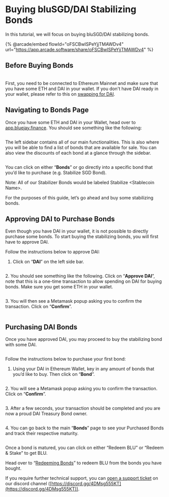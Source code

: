 # Buying bluSGD/DAI Stabilizing Bonds

In this tutorial, we will focus on buying bluSGD/DAI stabilizing bonds.



{% @arcade/embed flowId="oFSCBwISPeYjjTMAWDv4" url="https://app.arcade.software/share/oFSCBwISPeYjjTMAWDv4" %}



## Before Buying Bonds

\
First, you need to be connected to Ethereum Mainnet and make sure that you have some ETH and DAI in your wallet. If you don't have DAI ready in your wallet, please refer to this on [swapping for DAI](broken-reference).

## Navigating to Bonds Page

Once you have some ETH and DAI in your Wallet, head over to [app.bluejay.finance](https://app.bluejay.finance). You should see something like the following:

<figure><img src="../../.gitbook/assets/SCR-20221025-el0.png" alt=""><figcaption></figcaption></figure>

The left sidebar contains all of our main functionalities. This is also where you will be able to find a list of bonds that are available for sale. You can also view the discounts of each bond at a glance through the sidebar.

<figure><img src="../../.gitbook/assets/SCR-20221025-emk.png" alt=""><figcaption></figcaption></figure>

You can click on either “**Bonds**” or go directly into a specific bond that you’d like to purchase (e.g. Stabilize SGD Bond).

Note: All of our Stabilizer Bonds would be labeled Stabilize \<Stablecoin Name>.

For the purposes of this guide, let’s go ahead and buy some stabilizing bonds.

## Approving DAI to Purchase Bonds

Even though you have DAI in your wallet, it is not possible to directly purchase some bonds. To start buying the stabilizing bonds, you will first have to approve DAI.

Follow the instructions below to approve DAI:

1. Click on “**DAI**” on the left side bar.

<figure><img src="../../.gitbook/assets/SCR-20221109-guv.png" alt=""><figcaption></figcaption></figure>

2\. You should see something like the following. Click on “**Approve DAI**”, note that this is a one-time transaction to allow spending on DAI for buying bonds. Make sure you get some ETH in your wallet.

<figure><img src="../../.gitbook/assets/SCR-20221109-gw6.png" alt=""><figcaption></figcaption></figure>



3\. You will then see a Metamask popup asking you to confirm the transaction. Click on “**Confirm**”.

<figure><img src="../../.gitbook/assets/ApproveDAIstabilizebonds.png" alt=""><figcaption></figcaption></figure>

## Purchasing DAI Bonds



Once you have approved DAI, you may proceed to buy the stabilizing bond with some DAI.

<figure><img src="../../.gitbook/assets/SCR-20221109-h0x.png" alt=""><figcaption></figcaption></figure>

Follow the instructions below to purchase your first bond:

1. Using your DAI in Ethereum Wallet, key in any amount of bonds that you’d like to buy. Then click on “**Bond**”.

<figure><img src="../../.gitbook/assets/SCR-20221109-h31.png" alt=""><figcaption></figcaption></figure>

2\. You will see a Metamask popup asking you to confirm the transaction. Click on “**Confirm**”.

<figure><img src="../../.gitbook/assets/click_on_confirm (2).png" alt=""><figcaption></figcaption></figure>

3\. After a few seconds, your transaction should be completed and you are now a proud DAI Treasury Bond owner.

<figure><img src="../../.gitbook/assets/SCR-20221109-h4w.png" alt=""><figcaption></figcaption></figure>

4\. You can go back to the main “**Bonds**” page to see your Purchased Bonds and track their respective maturity.

<figure><img src="../../.gitbook/assets/SCR-20221109-h6g.png" alt=""><figcaption></figcaption></figure>

Once a bond is matured, you can click on either “Redeem BLU” or “Redeem & Stake” to get BLU.

Head over to “[Redeeming Bonds](../redeeming-bonds.md)” to redeem BLU from the bonds you have bought.



If you require further technical support, you can [open a support ticket](broken-reference) on our discord channel ([https://discord.gg/4DMsg555KT](https://discord.gg/4DMsg555KT)). \
&#x20;
